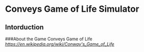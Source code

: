 # Conveys Game of Life Simulator
## Intorduction
###About the Game
Conveys Game of Life *https://en.wikipedia.org/wiki/Conway's_Game_of_Life* 